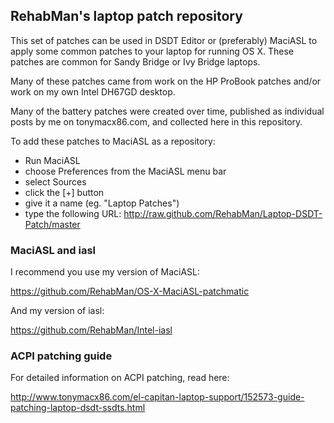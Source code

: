 ## RehabMan's laptop patch repository

This set of patches can be used in DSDT Editor or (preferably) MaciASL to apply
some common patches to your laptop for running OS X.  These patches are common
for Sandy Bridge or Ivy Bridge laptops.

Many of these patches came from work on the HP ProBook patches and/or work on my
own Intel DH67GD desktop.

Many of the battery patches were created over time, published as individual posts 
by me on tonymacx86.com, and collected here in this repository.

To add these patches to MaciASL as a repository:
- Run MaciASL
- choose Preferences from the MaciASL menu bar
- select Sources
- click the [+] button
- give it a name (eg. "Laptop Patches")
- type the following URL: http://raw.github.com/RehabMan/Laptop-DSDT-Patch/master


### MaciASL and iasl

I recommend you use my version of MaciASL: 

https://github.com/RehabMan/OS-X-MaciASL-patchmatic

And my version of iasl:

https://github.com/RehabMan/Intel-iasl


### ACPI patching guide

For detailed information on ACPI patching, read here:

http://www.tonymacx86.com/el-capitan-laptop-support/152573-guide-patching-laptop-dsdt-ssdts.html

